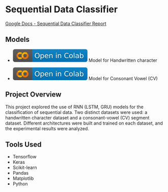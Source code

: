 # Sequential Data Classifier 

[Google Docs - Sequential Data Classifier Report](https://docs.google.com/document/d/1PLUb6Fuq6E25hqYyaa6KziAnMqkrbiv70DYqSTOqZJ4/edit?usp=sharing)

## Models
- [![Open in Colab](https://raw.githubusercontent.com/yashgupta1299/Sequential_Data_Classifier/main/colab.svg)](https://githubtocolab.com/yashgupta1299/Sequential_Data_Classifier/blob/main/task_1.ipynb "Open Notebook")
Model for Handwritten character

- [![Open in Colab](https://raw.githubusercontent.com/yashgupta1299/Sequential_Data_Classifier/main/colab.svg)](https://githubtocolab.com/yashgupta1299/Sequential_Data_Classifier/blob/main/task_2.ipynb "Open Notebook")
Model for Consonant Vowel (CV)

## Project Overview
This project explored the use of RNN (LSTM, GRU) models for the classification of sequential data. Two distinct datasets were used: a handwritten character dataset and a consonant-vowel (CV) segment dataset. Different architectures were built and trained on each dataset, and the experimental results were analyzed.

## Tools Used
- Tensorflow
- Keras
- Scikit-learn
- Pandas
- Matplotlib
- Python

